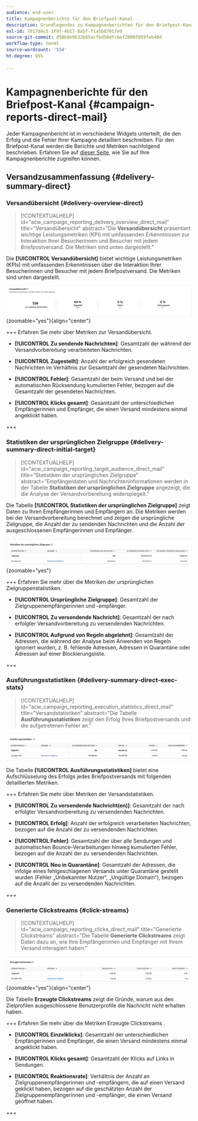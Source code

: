 ```yaml
---
audience: end-user
title: Kampagnenberichte für den Briefpost-Kanal
description: Grundlegendes zu Kampagnenberichten für den Briefpost-Kanal
exl-id: 7817d4c5-1f97-4b17-8a5f-f1a5b8701fe9
source-git-commit: d58b9e9b32b85acfbd58dfcbef2000f859feb40d
workflow-type: tm+mt
source-wordcount: '554'
ht-degree: 95%

---
```


# Kampagnenberichte für den Briefpost-Kanal {#campaign-reports-direct-mail}

Jeder Kampagnenbericht ist in verschiedene Widgets unterteilt, die den Erfolg und die Fehler Ihrer Kampagne detailliert beschreiben. Für den Briefpost-Kanal werden die Berichte und Metriken nachfolgend beschrieben. Erfahren Sie auf [dieser Seite](campaign-reports.md), wie Sie auf Ihre Kampagnenberichte zugreifen können.

## Versandzusammenfassung {#delivery-summary-direct}

### Versandübersicht {#delivery-overview-direct}

>[!CONTEXTUALHELP]
>id="acw_campaign_reporting_delivery_overview_direct_mail"
>title="Versandübersicht"
>abstract="Die **Versandübersicht** präsentiert wichtige Leistungsmetriken (KPI) mit umfassenden Erkenntnissen zur Interaktion Ihrer Besucherinnen und Besucher mit jedem Briefpostversand. Die Metriken sind unten dargestellt."

Die **[!UICONTROL Versandübersicht]** bietet wichtige Leistungsmetriken (KPIs) mit umfassenden Erkenntnissen über die Interaktion Ihrer Besucherinnen und Besucher mit jedem Briefpostversand. Die Metriken sind unten dargestellt.

![Überblick über die Versandmetriken von Briefpostkampagnen](assets/direct-mail-campaign-overview.png){zoomable="yes"}{align="center"}

+++ Erfahren Sie mehr über Metriken zur Versandübersicht.

* **[!UICONTROL Zu sendende Nachrichten]**: Gesamtzahl der während der Versandvorbereitung verarbeiteten Nachrichten.

* **[!UICONTROL Zugestellt]**: Anzahl der erfolgreich gesendeten Nachrichten im Verhältnis zur Gesamtzahl der gesendeten Nachrichten.

* **[!UICONTROL Fehler]**: Gesamtzahl der beim Versand und bei der automatischen Rücksendung kumulierten Fehler, bezogen auf die Gesamtzahl der gesendeten Nachrichten.

* **[!UICONTROL Klicks gesamt]**: Gesamtzahl der unterschiedlichen Empfängerinnen und Empfänger, die einen Versand mindestens einmal angeklickt haben.

+++

### Statistiken der ursprünglichen Zielgruppe {#delivery-summary-direct-initial-target}

>[!CONTEXTUALHELP]
>id="acw_campaign_reporting_target_audience_direct_mail"
>title="Statistiken der ursprünglichen Zielgruppe"
>abstract="Empfängerdaten und Nachrichteninformationen werden in der Tabelle **Statistiken der ursprünglichen Zielgruppe** angezeigt, die die Analyse der Versandvorbereitung widerspiegelt."

Die Tabelle **[!UICONTROL Statistiken der ursprünglichen Zielgruppe]** zeigt Daten zu Ihren Empfängerinnen und Empfängern an. Die Metriken werden bei der Versandvorbereitung berechnet und zeigen die ursprüngliche Zielgruppe, die Anzahl der zu sendenden Nachrichten und die Anzahl der ausgeschlossenen Empfängerinnen und Empfänger.

![Statistiken der ursprünglichen Zielgruppe für Briefpostkampagnen](assets/direct-mail-campaign-target-audience.png){zoomable="yes"}

+++ Erfahren Sie mehr über die Metriken der ursprünglichen Zielgruppenstatistiken.

* **[!UICONTROL Ursprüngliche Zielgruppe]**: Gesamtzahl der Zielgruppenempfängerinnen und -empfänger.

* **[!UICONTROL Zu versendende Nachricht]**: Gesamtzahl der nach erfolgter Versandvorbereitung zu versendenden Nachrichten.

* **[!UICONTROL Aufgrund von Regeln abgelehnt]**: Gesamtzahl der Adressen, die während der Analyse beim Anwenden von Regeln ignoriert wurden, z. B. fehlende Adressen, Adressen in Quarantäne oder Adressen auf einer Blockierungsliste.

+++

### Ausführungsstatistiken {#delivery-summary-direct-exec-stats}

>[!CONTEXTUALHELP]
>id="acw_campaign_reporting_execution_statistics_direct_mail"
>title="Versandstatistiken"
>abstract="Die Tabelle **Ausführungsstatistiken** zeigt den Erfolg Ihres Briefpostversands und die aufgetretenen Fehler an."

![Ausführungsstatistiken für Briefpostkampagnen](assets/direct-mail-campaign-exec.png)

Die Tabelle **[!UICONTROL Ausführungsstatistiken]** bietet eine Aufschlüsselung des Erfolgs jedes Briefpostversands mit folgenden detaillierten Metriken.

+++ Erfahren Sie mehr über Metriken der Versandstatistiken.

* **[!UICONTROL Zu versendende Nachricht(en)]**: Gesamtzahl der nach erfolgter Versandvorbereitung zu versendenden Nachrichten.

* **[!UICONTROL Erfolg]**: Anzahl der erfolgreich verarbeiteten Nachrichten, bezogen auf die Anzahl der zu versendenden Nachrichten.

* **[!UICONTROL Fehler]**: Gesamtzahl der über alle Sendungen und automatischen Bounce-Verarbeitungen hinweg kumulierten Fehler, bezogen auf die Anzahl der zu versendenden Nachrichten.

* **[!UICONTROL Neu in Quarantäne]**: Gesamtzahl der Adressen, die infolge eines fehlgeschlagenen Versands unter Quarantäne gestellt wurden (Fehler „Unbekannter Nutzer“, „Ungültige Domain“), bezogen auf die Anzahl der zu versendenden Nachrichten.

+++

### Generierte Clickstreams {#click-streams}

>[!CONTEXTUALHELP]
>id="acw_campaign_reporting_clicks_direct_mail"
>title="Generierte Clickstreams"
>abstract="Die Tabelle **Generierte Clickstreams** zeigt Daten dazu an, wie Ihre Empfängerinnen und Empfänger mit Ihrem Versand interagiert haben."

![Clickstream-Daten für Briefpostkampagnen](assets/direct-mail-campaign-clicks.png){zoomable="yes"}{align="center"}

Die Tabelle **Erzeugte Clickstreams** zeigt die Gründe, warum aus den Zielprofilen ausgeschlossene Benutzerprofile die Nachricht nicht erhalten haben.

+++ Erfahren Sie mehr über die Metriken Erzeugte Clickstreams .

* **[!UICONTROL Einzelklicks]**: Gesamtzahl der unterschiedlichen Empfängerinnen und Empfänger, die einen Versand mindestens einmal angeklickt haben.

* **[!UICONTROL Klicks gesamt]**: Gesamtzahl der Klicks auf Links in Sendungen.

* **[!UICONTROL Reaktionsrate]**: Verhältnis der Anzahl an Zielgruppenempfängerinnen und -empfängern, die auf einen Versand geklickt haben, bezogen auf die geschätzten Anzahl der Zielgruppenempfängerinnen und -empfänger, die einen Versand geöffnet haben.

+++